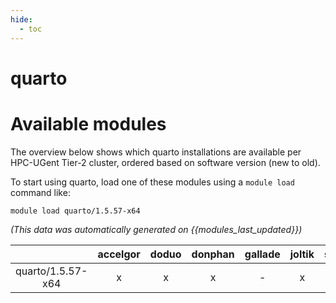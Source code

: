 ```yaml
---
hide:
  - toc
---
```


quarto
======

# Available modules


The overview below shows which quarto installations are available per HPC-UGent Tier-2 cluster, ordered based on software version (new to old).

To start using quarto, load one of these modules using a `module load` command like:

```shell
module load quarto/1.5.57-x64
```

*(This data was automatically generated on {{modules_last_updated}})*  

| |accelgor|doduo|donphan|gallade|joltik|shinx|
| :---: | :---: | :---: | :---: | :---: | :---: | :---: |
|quarto/1.5.57-x64|x|x|x|-|x|x|
